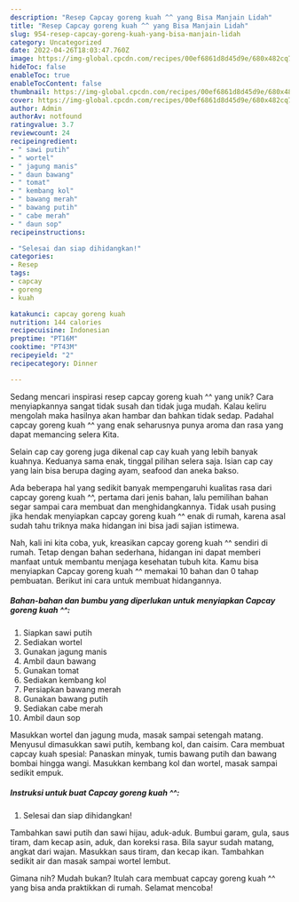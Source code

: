 ```yaml
---
description: "Resep Capcay goreng kuah ^^ yang Bisa Manjain Lidah"
title: "Resep Capcay goreng kuah ^^ yang Bisa Manjain Lidah"
slug: 954-resep-capcay-goreng-kuah-yang-bisa-manjain-lidah
category: Uncategorized
date: 2022-04-26T18:03:47.760Z
image: https://img-global.cpcdn.com/recipes/00ef6861d8d45d9e/680x482cq70/capcay-goreng-kuah-foto-resep-utama.jpg
hideToc: false
enableToc: true
enableTocContent: false
thumbnail: https://img-global.cpcdn.com/recipes/00ef6861d8d45d9e/680x482cq70/capcay-goreng-kuah-foto-resep-utama.jpg
cover: https://img-global.cpcdn.com/recipes/00ef6861d8d45d9e/680x482cq70/capcay-goreng-kuah-foto-resep-utama.jpg
author: Admin
authorAv: notfound
ratingvalue: 3.7
reviewcount: 24
recipeingredient:
- " sawi putih"
- " wortel"
- " jagung manis"
- " daun bawang"
- " tomat"
- " kembang kol"
- " bawang merah"
- " bawang putih"
- " cabe merah"
- " daun sop"
recipeinstructions:

- "Selesai dan siap dihidangkan!"
categories:
- Resep
tags:
- capcay
- goreng
- kuah

katakunci: capcay goreng kuah 
nutrition: 144 calories
recipecuisine: Indonesian
preptime: "PT16M"
cooktime: "PT43M"
recipeyield: "2"
recipecategory: Dinner

---
```





Sedang mencari inspirasi resep capcay goreng kuah ^^ yang unik? Cara menyiapkannya sangat tidak susah dan tidak juga mudah. Kalau keliru mengolah maka hasilnya akan hambar dan bahkan tidak sedap. Padahal capcay goreng kuah ^^ yang enak seharusnya punya aroma dan rasa yang dapat memancing selera Kita.





Selain cap cay goreng juga dikenal cap cay kuah yang lebih banyak kuahnya. Keduanya sama enak, tinggal pilihan selera saja. Isian cap cay yang lain bisa berupa daging ayam, seafood dan aneka bakso.

Ada beberapa hal yang sedikit banyak mempengaruhi kualitas rasa dari capcay goreng kuah ^^, pertama dari jenis bahan, lalu pemilihan bahan segar sampai cara membuat dan menghidangkannya. Tidak usah pusing jika hendak menyiapkan capcay goreng kuah ^^ enak di rumah, karena asal sudah tahu triknya maka hidangan ini bisa jadi sajian istimewa.






Nah, kali ini kita coba, yuk, kreasikan capcay goreng kuah ^^ sendiri di rumah. Tetap dengan bahan sederhana, hidangan ini dapat memberi manfaat untuk membantu menjaga kesehatan tubuh kita. Kamu bisa menyiapkan Capcay goreng kuah ^^ memakai 10 bahan dan 0 tahap pembuatan. Berikut ini cara untuk membuat hidangannya.

<!--inarticleads1-->

##### Bahan-bahan dan bumbu yang diperlukan untuk menyiapkan Capcay goreng kuah ^^:

1. Siapkan  sawi putih
1. Sediakan  wortel
1. Gunakan  jagung manis
1. Ambil  daun bawang
1. Gunakan  tomat
1. Sediakan  kembang kol
1. Persiapkan  bawang merah
1. Gunakan  bawang putih
1. Sediakan  cabe merah
1. Ambil  daun sop


Masukkan wortel dan jagung muda, masak sampai setengah matang. Menyusul dimasukkan sawi putih, kembang kol, dan caisim. Cara membuat capcay kuah spesial: Panaskan minyak, tumis bawang putih dan bawang bombai hingga wangi. Masukkan kembang kol dan wortel, masak sampai sedikit empuk. 

<!--inarticleads2-->

##### Instruksi untuk buat Capcay goreng kuah ^^:


1. Selesai dan siap dihidangkan!

Tambahkan sawi putih dan sawi hijau, aduk-aduk. Bumbui garam, gula, saus tiram, dam kecap asin, aduk, dan koreksi rasa. Bila sayur sudah matang, angkat dari wajan. Masukkan saus tiram, dan kecap ikan. Tambahkan sedikit air dan masak sampai wortel lembut. 

Gimana nih? Mudah bukan? Itulah cara membuat capcay goreng kuah ^^ yang bisa anda praktikkan di rumah. Selamat mencoba!
